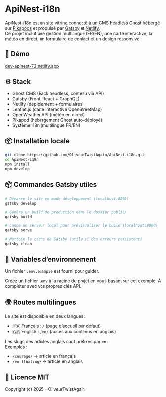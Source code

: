 # ApiNest-i18n

ApiNest-i18n est un site vitrine connecté à un CMS headless [Ghost](https://ghost.org/) hébergé sur [Pikapods](https://www.pikapods.com/) et propulsé par [Gatsby](https://www.gatsbyjs.com/) et [Netlify](https://www.netlify.com/).  
Ce projet inclut une gestion multilingue (FR/EN), une carte interactive, la météo en direct, un formulaire de contact et un design responsive.

## 🚀 Démo

[dev-apinest-72.netlify.app](https://dev-apinest-72.netlify.app)

## ⚙️ Stack

-   Ghost CMS (Back headless, contenu via API)
-   Gatsby (Front, React + GraphQL)
-   Netlify (déploiement + formulaires)
-   Leaflet.js (carte interactive OpenStreetMap)
-   OpenWeather API (météo en direct)
-   Pikapod (hébergement Ghost auto-déployé)
-   Système i18n (multilingue FR/EN)

## 📦 Installation locale

```bash
git clone https://github.com/OliveurTwistAgain/ApiNest-i18n.git
cd ApiNest-i18n
npm install
npm develop
```

## 📦 Commandes Gatsby utiles

```bash
# Démarre le site en mode développement (localhost:8000)
gatsby develop

# Génère un build de production dans le dossier public/
gatsby build

# Lance un serveur local pour prévisualiser le build (localhost:9000)
gatsby serve

# Nettoie le cache de Gatsby (utile si des erreurs persistent)
gatsby clean
```

## 🔐 Variables d’environnement

Un fichier `.env.example` est fourni pour guider.

Créez un fichier `.env` à la racine du projet en vous basant sur cet exemple. À compléter avec vos propres clés API.

## 🌍 Routes multilingues

Le site est disponible en deux langues :

-   🇫🇷 Français : `/` (page d’accueil par défaut)
-   🇬🇧 English : `/en/` (accès aux contenus en anglais)

Les slugs des articles anglais sont préfixés par `en-`.  
Exemples :

-   `/courage/` → article en français
-   `/en-floating/` → article en anglais

## 📄 Licence MIT

Copyright (c) 2025 - OliveurTwistAgain
